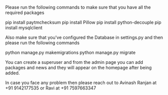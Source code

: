 Please run the following commands to make sure that you have all the required packages

pip install paytmchecksum
pip install Pillow
pip install python-decouple
pip install mysqlclient

Also make sure that you've configured the Database in settings.py and then please run the following commands

python manage.py makemigrations
python manage.py migrate

You can create a superuser and from the admin page you can add packages and news and they will appear on the homepage after being added.

In case you face any problem then please reach out to Avinash Ranjan at +91 9142177535 or Ravi at +91 7597663347